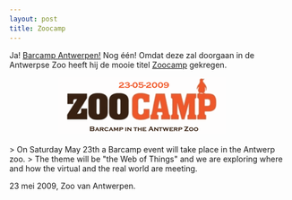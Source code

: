 ```yaml
---
layout: post
title: Zoocamp
---
```

Ja! [Barcamp Antwerpen!](http://zoocampantwerp.wikispaces.com/) Nog één! Omdat deze zal doorgaan in de Antwerpse Zoo heeft hij de mooie titel [Zoocamp](http://www.zoocamp.be/) gekregen.

<div style="width:330px;margin:0 auto;"><a href="http://www.zoocamp.be/" title="Zoocamp"><img src="/images/99npPfXv5mr438quZ8wbmwgFo1_300.gif" alt="Zoocamp" title="Zoocamp"></a></div>

<div style="clear:both">&nbsp;</div>
> On Saturday May 23th a Barcamp event will take place in the Antwerp zoo.
> The theme will be "the Web of Things" and we are exploring where and how the virtual and the real world are meeting.

23 mei 2009, Zoo van Antwerpen.